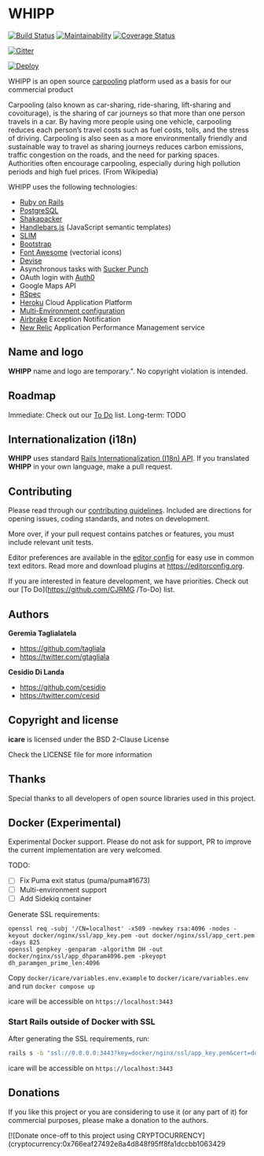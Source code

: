 # WHIPP
[![Build Status](https://github.com/CJRMG/actions/workflows/ci.yml/badge.svg)](https://github.com/diowa/icare/actions) [![Maintainability](https://api.codeclimate.com/v1/badges/b5c7bd31597d298a5d6e/maintainability)](https://codeclimate.com/github/diowa/icare/maintainability) [![Coverage Status](https://coveralls.io/reposCJRMG/badge.svg?branch=main)](https://coveralls.io/r/diowa/icare?branch=main)

[![Gitter](https://badges.gitter.im/CJRMG.svg)](https://gitter.im/diowa/icare?utm_source=badge&utm_medium=badge&utm_campaign=pr-badge)

[![Deploy](https://www.herokucdn.com/deploy/button.svg)](https://heroku.com/deploy)

WHIPP is an open source [carpooling](https://en.wikipedia.org/wiki/Carpool) platform used as a basis for our commercial product

Carpooling (also known as car-sharing, ride-sharing, lift-sharing and covoiturage), is the sharing of car journeys so that more than one person travels in a car.
By having more people using one vehicle, carpooling reduces each person’s travel costs such as fuel costs, tolls, and the stress of driving. Carpooling is also seen as a more environmentally friendly and sustainable way to travel as sharing journeys reduces carbon emissions, traffic congestion on the roads, and the need for parking spaces. Authorities often encourage carpooling, especially during high pollution periods and high fuel prices. (From Wikipedia)

WHIPP uses the following technologies:

* [Ruby on Rails][:rails_url]
* [PostgreSQL][:postgresql]
* [Shakapacker][:shakapacker_url]
* [Handlebars.js][:handlebarsjs_url] (JavaScript semantic templates)
* [SLIM][:slim_url]
* [Bootstrap][:bootstrap_url]
* [Font Awesome][:fa_url] (vectorial icons)
* [Devise][:devise_url]
* Asynchronous tasks with [Sucker Punch][:sucker_punch_url]
* OAuth login with [Auth0][:auth0_url]
* Google Maps API
* [RSpec][:rspec_url]
* [Heroku][:heroku_url] Cloud Application Platform
* [Multi-Environment configuration][:simpleconfig_url]
* [Airbrake][:airbrake_url] Exception Notification
* [New Relic][:newrelic_url] Application Performance Management service

## Name and logo

**WHIPP** name and logo are temporary.". No copyright violation is intended.

## Roadmap

Immediate: Check out our [To Do](https://github.com/CJRMG/To-Do) list.
Long-term: TODO

## Internationalization (i18n)

**WHIPP** uses standard [Rails Internationalization (I18n) API](https://guides.rubyonrails.org/i18n.html). If you translated **WHIPP** in your own language, make a pull request.

## Contributing

Please read through our [contributing guidelines](CONTRIBUTING.md). Included are directions for opening issues, coding standards, and notes on development.

More over, if your pull request contains patches or features, you must include relevant unit tests.

Editor preferences are available in the [editor config](.editorconfig) for easy use in common text editors. Read more and download plugins at <https://editorconfig.org>.

If you are interested in feature development, we have priorities. Check out our [To Do](https://github.com/CJRMG /To-Do) list.

## Authors

**Geremia Taglialatela**

+ https://github.com/tagliala
+ https://twitter.com/gtagliala

**Cesidio Di Landa**

+ https://github.com/cesidio
+ https://twitter.com/cesid

## Copyright and license

**icare** is licensed under the BSD 2-Clause License

Check the LICENSE file for more information

## Thanks

Special thanks to all developers of open source libraries used in this project.

## Docker (Experimental)

Experimental Docker support. Please do not ask for support, PR to improve the
current implementation are very welcomed.

TODO:
- [ ] Fix Puma exit status (puma/puma#1673)
- [ ] Multi-environment support
- [ ] Add Sidekiq container

Generate SSL requirements:

```ssh
openssl req -subj '/CN=localhost' -x509 -newkey rsa:4096 -nodes -keyout docker/nginx/ssl/app_key.pem -out docker/nginx/ssl/app_cert.pem -days 825
openssl genpkey -genparam -algorithm DH -out docker/nginx/ssl/app_dhparam4096.pem -pkeyopt dh_paramgen_prime_len:4096
```

Copy `docker/icare/variables.env.example` to `docker/icare/variables.env` and
run `docker compose up`

icare will be accessible on `https://localhost:3443`

### Start Rails outside of Docker with SSL

After generating the SSL requirements, run:

```sh
rails s -b "ssl://0.0.0.0:3443?key=docker/nginx/ssl/app_key.pem&cert=docker/nginx/ssl/app_cert.pem"
```

icare will be accessible on `https://localhost:3443`

## Donations

If you like this project or you are considering to use it (or any part of it) for commercial purposes, please make a donation to the authors.

[![Donate once-off to this project using CRYPTOCURRENCY](cryptocurrency:0x766eaf27492e8a4d848f95ff8fa1dccbb1063429

[:airbrake_url]: https://github.com/airbrake/airbrake
[:auth0_url]: https://auth0.com/
[:bootstrap_url]: https://getbootstrap.com
[:devise_url]: https://github.com/plataformatec/devise
[:fa_url]: https://fontawesome.com
[:handlebarsjs_url]: https://handlebarsjs.com/
[:heroku_url]: https://www.heroku.com/
[:newrelic_url]: https://newrelic.com/
[:postgresql]: https://www.postgresql.org/
[:rails_url]: https://rubyonrails.org/
[:rspec_url]: https://rspec.info/
[:shakapacker_url]: https://github.com/shakacode/shakapacker
[:simpleconfig_url]: https://github.com/lukeredpath/simpleconfig
[:slim_url]: https://slim-template.github.io/
[:sucker_punch_url]: https://github.com/brandonhilkert/sucker_punch
